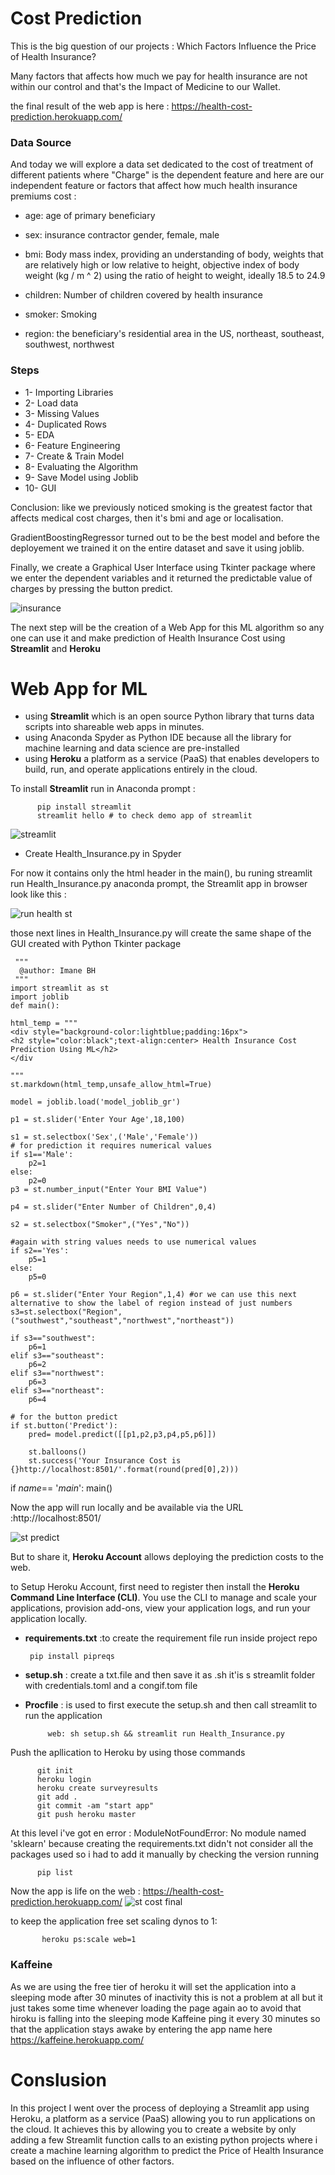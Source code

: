 # Cost Prediction

This is the big question of our projects : Which Factors Influence the Price of Health Insurance?

Many factors that affects how much we pay for health insurance are not within our control and that's the Impact of Medicine to our Wallet.

the final result of the web app is here : https://health-cost-prediction.herokuapp.com/

### Data Source 
And today we will explore a data set dedicated to the cost of treatment of different patients where "Charge" is the dependent feature and here are our independent feature or factors that affect how much health insurance premiums cost :

 - age: age of primary beneficiary

 - sex: insurance contractor gender, female, male

 - bmi: Body mass index, providing an understanding of body, weights that are relatively high or low relative to height, 
        objective index of body weight (kg / m ^ 2) using the ratio of height to weight, ideally 18.5 to 24.9

 - children: Number of children covered by health insurance

 - smoker: Smoking

 - region: the beneficiary's residential area in the US, northeast, southeast, southwest, northwest
 
### Steps

- 1- Importing Libraries
- 2- Load data
- 3- Missing Values
- 4- Duplicated Rows
- 5- EDA
- 6- Feature Engineering
- 7- Create & Train Model
- 8- Evaluating the Algorithm
- 9- Save Model using Joblib
- 10- GUI


Conclusion: like we previously noticed smoking is the greatest factor that affects medical cost charges, then it's bmi and age or localisation.

GradientBoostingRegressor turned out to be the best model and before the deployement we trained it on the entire dataset and save it using joblib.

Finally, we create a Graphical User Interface using Tkinter package where we enter the dependent variables and it returned the predictable value of charges by pressing the button predict.

![insurance](https://user-images.githubusercontent.com/26963240/140522884-c97e8c43-fce3-4504-bfe1-35b87c19918b.png)

The next step will be the creation of a Web App for this ML algorithm so any one can use it and make prediction of Health Insurance Cost using __Streamlit__ and __Heroku__

# Web App for ML
- using __Streamlit__ which is an open source Python library that turns data scripts into shareable web apps in minutes.
- using Anaconda Spyder as Python IDE because all the library for machine learning and data science are pre-installed
- using __Heroku__ a platform as a service (PaaS) that enables developers to build, run, and operate applications entirely in the cloud.

To install __Streamlit__ run in Anaconda prompt : 

          pip install streamlit
          streamlit hello # to check demo app of streamlit
![streamlit](https://user-images.githubusercontent.com/26963240/141477417-8f6753eb-1007-41c3-8286-cac94bdcea36.png)

- Create Health_Insurance.py in Spyder 

For now it contains only the html header in the main(), bu runing streamlit run Health_Insurance.py anaconda prompt, the Streamlit app in browser look like this :

![run health st](https://user-images.githubusercontent.com/26963240/141482709-3025e045-8cfa-4de4-b0ea-7651f7297dba.png)

those next lines in Health_Insurance.py will create the same shape of the GUI created with Python Tkinter package 


     """
      @author: Imane BH
     """
    import streamlit as st
    import joblib
    def main():
    
    html_temp = """
    <div style="background-color:lightblue;padding:16px">
    <h2 style="color:black";text-align:center> Health Insurance Cost Prediction Using ML</h2>
    </div
 
    """
    st.markdown(html_temp,unsafe_allow_html=True)
    
    model = joblib.load('model_joblib_gr')
    
    p1 = st.slider('Enter Your Age',18,100)
       
    s1 = st.selectbox('Sex',('Male','Female'))
    # for prediction it requires numerical values
    if s1=='Male':
        p2=1
    else:
        p2=0
    p3 = st.number_input("Enter Your BMI Value")
    
    p4 = st.slider("Enter Number of Children",0,4)
    
    s2 = st.selectbox("Smoker",("Yes","No"))
    
    #again with string values needs to use numerical values
    if s2=='Yes':
        p5=1
    else:
        p5=0
    
    p6 = st.slider("Enter Your Region",1,4) #or we can use this next alternative to show the label of region instead of just numbers
    s3=st.selectbox("Region",("southwest","southeast","northwest","northeast"))
    
    if s3=="southwest":
        p6=1
    elif s3=="southeast":
        p6=2
    elif s3=="northwest":
        p6=3
    elif s3=="northeast":
        p6=4
    
    # for the button predict
    if st.button('Predict'):
        pred= model.predict([[p1,p2,p3,p4,p5,p6]])
        
        st.balloons()
        st.success('Your Insurance Cost is {}http://localhost:8501/'.format(round(pred[0],2)))
if _name_== '_main_':
    main()

Now the app will run locally and be available via the URL :http://localhost:8501/

![st predict](https://user-images.githubusercontent.com/26963240/141681470-064f59a5-f241-4ae0-96a6-9820e4c9cc24.png)


But to share it, __Heroku Account__ allows deploying the prediction costs to the web.

to Setup Heroku Account, first need to register then install the __Heroku Command Line Interface (CLI)__. You use the CLI to manage and scale your applications, provision add-ons, view your application logs, and run your application locally.


- __requirements.txt__ :to create the requirement file run inside project repo

       pip install pipreqs 

- __setup.sh__ : create a txt.file and then save it as .sh it'is s streamlit folder with credentials.toml and a congif.tom file

- __Procfile__ : is used to first execute the setup.sh and then call streamlit to run the application 

           web: sh setup.sh && streamlit run Health_Insurance.py
     
Push the apllication to Heroku by using those commands 

          git init
          heroku login
          heroku create surveyresults
          git add .
          git commit -am "start app"
          git push heroku master

At this level i've got en error : ModuleNotFoundError: No module named 'sklearn' because creating the requirements.txt didn't not consider all the packages used so i had to add it manually by checking the version running 

          pip list
          
Now the app is life on the web : https://health-cost-prediction.herokuapp.com/
![st cost final](https://user-images.githubusercontent.com/26963240/141685091-df10def8-a93d-4c18-b945-a69b6c34d0c8.png)

to keep the application free set scaling dynos to 1: 

           heroku ps:scale web=1
           
### Kaffeine
As we are using the free tier of heroku it will set the application into a sleeping mode after 30 minutes of inactivity this is not a problem at all but it just takes some time whenever loading the page again ao to avoid that hiroku is falling into the sleeping mode Kaffeine ping it every 30 minutes so that the application stays awake by entering the app name here https://kaffeine.herokuapp.com/

# Conslusion 

In this project I went over the process of deploying a Streamlit app using Heroku, a platform as a service (PaaS) allowing you to run applications on the cloud. It achieves this by allowing you to create a website by only adding a few Streamlit function calls to an existing python projects where i create a machine learning algorithm to predict the Price of Health Insurance based on the influence of other factors.
